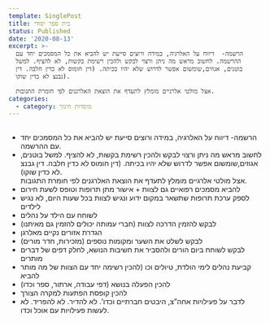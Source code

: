 ```yaml
---
template: SinglePost
title: בית ספר יסודי
status: Published
date: '2020-08-13'
excerpt: >-
  הרשמה-  דיווח על האלרגיה, במידה ורוצים סייעת יש להביא את כל המסמכים יחד עם
  ההרשמה. לחשוב מראש מה ניתן ורצוי לבקש ולהכין רשימת בקשות, לא להציף. למשל
  בוטנים, אגוזים,שומשום אפשר לדרוש שלא יהיו בכיתה. (דין חומוס לא כדין חלבה. דין
  גבנצ לא כדין שוקו). 

  אצל מולטי אלרגיים מומלץ לתעדף את הוצאת האלרגנים לפי חומרת התגובות.
categories:
  - category: מוסדות חינוך
---
```

## 

* הרשמה-  דיווח על האלרגיה, במידה ורוצים סייעת יש להביא את כל המסמכים יחד עם ההרשמה. 
* לחשוב מראש מה ניתן ורצוי לבקש ולהכין רשימת בקשות, לא להציף. למשל בוטנים, אגוזים,שומשום אפשר לדרוש שלא יהיו בכיתה. (דין חומוס לא כדין חלבה. דין גבנצ לא כדין שוקו). \
  אצל מולטי אלרגיים מומלץ לתעדף את הוצאת האלרגנים לפי חומרת התגובות.
* להביא מסמכים רפואיים גם לצוות + אישור מתן תרופות וטופס לשעת חירום
* לספק ערכת תרופות שתשאר במקום ידוע ונגיש לצוות בכל שעות היום, לא נגיש לילדים
* לשוחח עם הילד על נהלים
* לבקש להזמין הדרכה לצוות  (חברי עמותה יכולים להזמין גם מאיתנו)
* הגדרת אזורים נקיים מאלרגן
* לבקש לשלט את השער ומקומות נוספים (מזכירות, חדר מורים)
* לבקש לשוחח ביום הורים ולהסביר את חשיבות הנושא, לחלק דפים של דברים מותרים
* קביעת נהלים לימי הולדת, טיולים וכו (להכין רשימה יחד עם הצוות של מה מותר להביא 
* להכין  הפעלה בנושא (דפי עבודה, ארתור, ספר וכדו)
* להכין קופסת הפתעות למקרה הצורך
* לדבר על פעילויות אחה”צ, היבטים חברתיים וכדו’.  לא להדיר. לא להפריד. לא לעשות פעילויות עם אוכל וכדו. 

##
